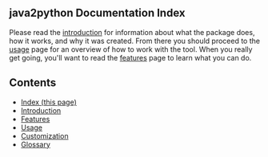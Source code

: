 java2python Documentation Index
--------------------------------

Please read the [introduction](./intro.md) for information about what the
package does, how it works, and why it was created.  From there you should
proceed to the [usage](./usage.md) page for an overview of how to work with
the tool.  When you really get going, you'll want to read the
[features](./features.md) page to learn what you can do.


Contents
---------

* [Index (this page)](index.md)
* [Introduction](intro.md)
* [Features](features.md)
* [Usage](usage.md)
* [Customization](customization.md)
* [Glossary](glossary.md)
